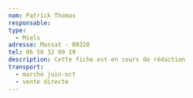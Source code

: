 ```yaml
---
nom: Patrick Thomas
responsable:
type:
  - Miels
adresse: Massat - 09320 
tel: 06 50 32 99 19
description: Cette fiche est en cours de rédaction
transport:
  - marché juin-oct
  - vente directe
---
```

